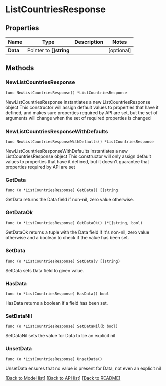 # ListCountriesResponse

## Properties

Name | Type | Description | Notes
------------ | ------------- | ------------- | -------------
**Data** | Pointer to **[]string** |  | [optional] 

## Methods

### NewListCountriesResponse

`func NewListCountriesResponse() *ListCountriesResponse`

NewListCountriesResponse instantiates a new ListCountriesResponse object
This constructor will assign default values to properties that have it defined,
and makes sure properties required by API are set, but the set of arguments
will change when the set of required properties is changed

### NewListCountriesResponseWithDefaults

`func NewListCountriesResponseWithDefaults() *ListCountriesResponse`

NewListCountriesResponseWithDefaults instantiates a new ListCountriesResponse object
This constructor will only assign default values to properties that have it defined,
but it doesn't guarantee that properties required by API are set

### GetData

`func (o *ListCountriesResponse) GetData() []string`

GetData returns the Data field if non-nil, zero value otherwise.

### GetDataOk

`func (o *ListCountriesResponse) GetDataOk() (*[]string, bool)`

GetDataOk returns a tuple with the Data field if it's non-nil, zero value otherwise
and a boolean to check if the value has been set.

### SetData

`func (o *ListCountriesResponse) SetData(v []string)`

SetData sets Data field to given value.

### HasData

`func (o *ListCountriesResponse) HasData() bool`

HasData returns a boolean if a field has been set.

### SetDataNil

`func (o *ListCountriesResponse) SetDataNil(b bool)`

 SetDataNil sets the value for Data to be an explicit nil

### UnsetData
`func (o *ListCountriesResponse) UnsetData()`

UnsetData ensures that no value is present for Data, not even an explicit nil

[[Back to Model list]](../README.md#documentation-for-models) [[Back to API list]](../README.md#documentation-for-api-endpoints) [[Back to README]](../README.md)


